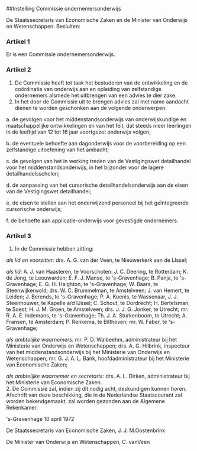 <meta http-equiv='Content-Type' content='text/html; charset=utf-8' />

##Instelling Commissie ondernemersonderwijs

De Staatssecretaris van Economische Zaken en de Minister van Onderwijs en Wetenschappen.  Besluiten:    

### Artikel  1  

Er is een Commissie ondernemersonderwijs.  

### Artikel  2  

1.  De Commissie heeft tot taak het bestuderen van de ontwikkeling en de coördinatie van onderwijs aan en opleiding van zelfstandige ondernemers alsmede het uitbrengen van een advies te dier zake.   
2.  In het door de Commissie uit te brengen advies zal met name aandacht dienen te worden geschonken aan de volgende onderwerpen: 

a. de gevolgen voor het middenstandsonderwijs van onderwijskundige en maatschappelijke ontwikkelingen en van het feit, dat steeds meer leerlingen in de leeftijd van 12 tot 16 jaar voortgezet onderwijs volgen;  

b. de eventuele behoefte aan dagonderwijs voor de voorbereiding op een zelfstandige uitoefening van het ambacht;  

c. de gevolgen van het in werking treden van de Vestigingswet detailhandel voor het middenstandsonderwijs, in het bijzonder voor de lagere detailhandelsscholen;  

d. de aanpassing van het cursorische detailhandelsonderwijs aan de eisen van de Vestigingswet detailhandel;  

e. de eisen te stellen aan het onderwijzend personeel bij het geïntegreerde cursorische onderwijs;  

f. de behoefte aan applicatie-onderwijs voor gevestigde ondernemers.     

### Artikel  3  

1.  In de Commissie hebben zitting: 

*als lid en voorzitter:*  drs. A. G. van der Veen, te Nieuwerkerk aan de IJssel;  

*als lid:*  A. J. van Haasteren, te Voorschoten: J. C. Deering, te Rotterdam; K. de Jong, te Leeuwarden; E. F. J. Manse, te 's-Gravenhage; B. Panja, te 's-Gravenhage; E. G. H. Haighton, te 's-Gravenhage; W. Baars, te Steenwijkerwold; drs. W. C. Brummelman, te Amstelveen; J. van Hemert, te Leiden; J. Berends, te 's-Gravenhage; P. A. Koenis, te Wassenaar, J. J. Steenhouwer, te Kapelle a/d IJssel; C. Schout, te Dordrecht; H. Bertelsman, te Soest; H. J. M. Groen, te Amstelveen; drs. J. J. G. Jonker, te Utrecht; mr. R. A. E. Indemans, te 's-Gravenhage; Th. J. A. Sturkenboom, te Utrecht; A. Fransen, te Amsterdam; P. Renkema, te Bilthoven; mr. W. Faber, te 's-Gravenhage;  

*als ambtelijke waarnemers:*  mr. P. D. Walbeehm, administrateur bij het Ministerie van Onderwijs en Wetenschappen; drs. A. G. Hilbrink, inspecteur van het middenstandsonderwijs bij het Ministerie van Onderwijs en Wetenschappen; mr. G. J. A. L. Bank, hoofdadministrateur bij het Ministerie van Economische Zaken;  

*als ambtelijke waarnemer en secretaris:*  drs. A. L. Dirken, administrateur bij het Ministerie van Economische Zaken.     
2.  De Commissie zal, indien zij dit nodig acht, deskundigen kunnen horen.   
Afschrift van deze beschikking, die in de Nederlandse Staatscourant zal worden bekendgemaakt, zal worden gezonden aan de Algemene Rekenkamer.   

's-Gravenhage 
10 april 1972    

De 
Staatssecretaris van Economische Zaken, 
J. J. M.Oostenbrink 

De 
Minister van Onderwijs en Wetenschappen, 
C. vanVeen    
